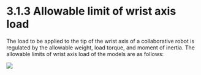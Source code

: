 # 3.1.3 Allowable limit of wrist axis load

The load to be applied to the tip of the wrist axis of a collaborative robot is regulated by the allowable weight, load torque, and moment of inertia. The allowable limits of wrist axis load of the models are as follows:

![](<../../_assets/image_40.png>)
